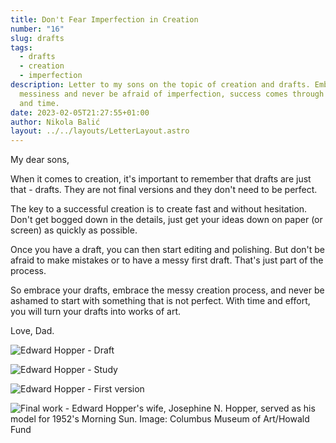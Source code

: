 ```yaml
---
title: Don't Fear Imperfection in Creation
number: "16"
slug: drafts
tags:
  - drafts
  - creation
  - imperfection
description: Letter to my sons on the topic of creation and drafts. Embrace
  messiness and never be afraid of imperfection, success comes through effort
  and time.
date: 2023-02-05T21:27:55+01:00
author: Nikola Balić
layout: ../../layouts/LetterLayout.astro
---
```

My dear sons,

When it comes to creation, it's important to remember that drafts are just that - drafts. They are not final versions and they don't need to be perfect.

The key to a successful creation is to create fast and without hesitation. Don't get bogged down in the details, just get your ideas down on paper (or screen) as quickly as possible.

Once you have a draft, you can then start editing and polishing. But don't be afraid to make mistakes or to have a messy first draft. That's just part of the process.

So embrace your drafts, embrace the messy creation process, and never be ashamed to start with something that is not perfect. With time and effort, you will turn your drafts into works of art.

Love, Dad.

![Edward Hopper - Draft](/images/drafts_07.jpg "Edward Hopper - Draft")

![Edward Hopper - Study](/images/drafts_08.jpg "Edward Hopper - Study")

![Edward Hopper - First version](/images/drafts_09.jpg "Edward Hopper - First version")

![Final work - Edward Hopper's wife, Josephine N. Hopper, served as his model for 1952's Morning Sun. Image: Columbus Museum of Art/Howald Fund](/images/drafts_10.jpg "Final work - Edward Hopper's wife, Josephine N. Hopper, served as his model for 1952's Morning Sun. Image: Columbus Museum of Art/Howald Fund")